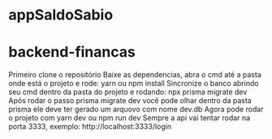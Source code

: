 # appSaldoSabio
# backend-financas
Primeiro clone o repositório
Baixe as dependencias, abra o cmd até a pasta onde está o projeto e rode: yarn ou npm install
Sincronize o banco abrindo seu cmd dentro da pasta do projeto e rodando:
npx prisma migrate dev
Após rodar o passo prisma migrate dev você pode olhar dentro da pasta prisma ele deve ter gerado um arquovo com nome dev.db
Agora pode rodar o projeto com yarn dev ou npm run dev
Sempre a api vai tentar rodar na porta 3333, exemplo: http://localhost:3333/login
